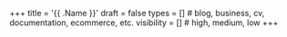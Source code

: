+++
title = '{{ .Name }}'
draft = false
types = []        # blog, business, cv, documentation, ecommerce, etc. 
visibility = []   # high, medium, low
+++
